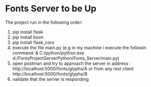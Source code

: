 # Fonts Server to be Up

The project run in the following order:

1. pip install flask
2. pip install bson
3. pip install flask_cors
4. execute the file main.py (e.g in my machine i execute the followin command: & C:/python/python.exe d:/FontsProjectServerPython/Fonts_Server/main.py)
5. open postman and try to approach the server in address : http://localhost:5000/fonts/glyphs/A or from any rest client http://localhost:5000/fonts/glyphs/B
6. validate that the server is responding

